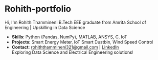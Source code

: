 # Rohith-portfolio
Hi, I'm Rohith Thammineni
B.Tech EEE graduate from Amrita School of Engineering | Upskilling in Data Science  
- **Skills**: Python (Pandas, NumPy), MATLAB, ANSYS, C, IoT  
- **Projects**: Smart Energy Meter, IoT Smart Dustbin, Wind Speed Control  
- **Contact**: rohiththammineni321@gmail.com | [LinkedIn](https://linkedin.com/in/rohith-thammineni-137028202)  
Exploring Data Science and Electrical Engineering solutions!
